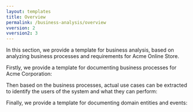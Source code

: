 ```yaml
---
layout: templates
title: Overview
permalink: /business-analysis/overview
vversion: 2
vversion2: 3
---
```



In this section, we provide a template for business analysis, based on analyzing business processes and requirements for Acme Online Store.

Firstly, we provide a template for documenting business processes for Acme Corporation:

Then based on the business processes, actual use cases can be extracted to identify the users of the system and what they can perform:

Finally, we provide a template for documenting domain entities and events:
